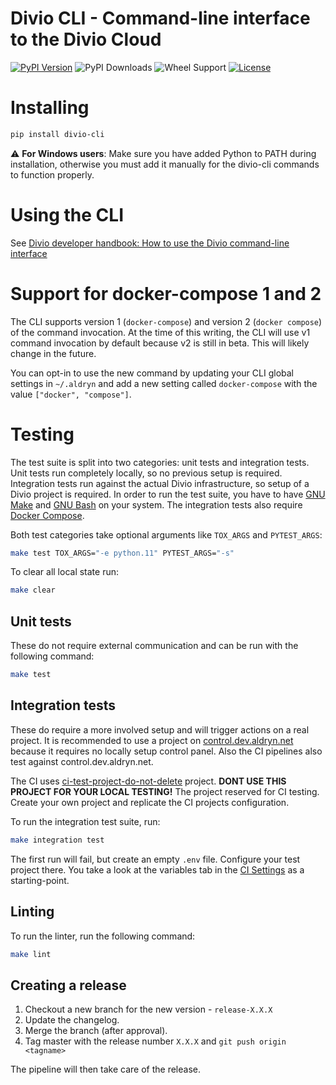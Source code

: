 Divio CLI - Command-line interface to the Divio Cloud
=====================================================

[![PyPI Version](https://img.shields.io/pypi/v/divio-cli.svg)](https://pypi.python.org/pypi/divio-cli)
![PyPI Downloads](https://img.shields.io/pypi/dm/divio-cli.svg)
![Wheel Support](https://img.shields.io/pypi/wheel/divio-cli.svg)
[![License](https://img.shields.io/pypi/l/divio-cli.svg)](https://github.com/divio/divio-cli/blob/master/LICENSE.txt)

# Installing

```bash
pip install divio-cli
```

⚠️ **For Windows users**: Make sure you have added Python to PATH during installation, otherwise you must add it manually for the divio-cli commands to function properly.

# Using the CLI

See [Divio developer handbook: How to use the Divio command-line interface](https://docs.divio.com/en/latest/how-to/local-cli/)


# Support for docker-compose 1 and 2

The CLI supports version 1 (`docker-compose`) and version 2 (`docker compose`) of the command invocation. At the time of this writing, the CLI will use v1 command invocation by default because v2 is still in beta. This will likely change in the future.

You can opt-in to use the new command by updating your CLI global settings in `~/.aldryn` and add a new setting called `docker-compose` with the value `["docker", "compose"]`.


# Testing

The test suite is split into two categories: unit tests and integration tests. Unit tests run completely locally, so no previous setup is required. Integration tests run against the actual Divio infrastructure, so setup of a Divio project is required.
In order to run the test suite, you have to have [GNU Make](https://www.gnu.org/software/make/) and [GNU Bash](https://www.gnu.org/software/bash/) on your system. The integration tests also require [Docker Compose](https://docs.docker.com/compose/).

Both test categories take optional arguments like `TOX_ARGS` and `PYTEST_ARGS`:

```bash
make test TOX_ARGS="-e python.11" PYTEST_ARGS="-s"
```

To clear all local state run:

```bash
make clear
```

## Unit tests

These do not require external communication and can be run with the following command:

```bash
make test
```

## Integration tests

These do require a more involved setup and will trigger actions on a real project.
It is recommended to use a project on [control.dev.aldryn.net](https://control.dev.aldryn.net/) because it requires no locally setup control panel. Also the CI pipelines also test against control.dev.aldryn.net.

The CI uses [ci-test-project-do-not-delete](https://control.dev.aldryn.net/o/crce57yucffnjhb63yldeohmru/app/nxldpjkvbzggzh6xzvkqv4j3je/) project.
**DONT USE THIS PROJECT FOR YOUR LOCAL TESTING!** The project reserved for CI testing. Create your own project and replicate the CI projects configuration.

To run the integration test suite, run:

```bash
make integration test
```

The first run will fail, but create an empty `.env` file. Configure your test project there.
You take a look at the variables tab in the [CI Settings](https://gitlab.com/divio/cloud/control-panel/-/settings/ci_cd) as a starting-point.

## Linting

To run the linter, run the following command:

```bash
make lint
```

## Creating a release

1. Checkout a new branch for the new version - `release-X.X.X`
2. Update the changelog.
3. Merge the branch (after approval).
4. Tag master with the release number `X.X.X` and `git push origin <tagname>`

The pipeline will then take care of the release.
